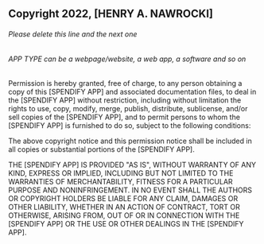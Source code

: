 ## Copyright 2022, [HENRY A. NAWROCKI]

###### Please delete this line and the next one
###### APP TYPE can be a webpage/website, a web app, a software and so on

Permission is hereby granted, free of charge, to any person obtaining a copy of this [SPENDIFY APP] and associated documentation files, to deal in the [SPENDIFY APP] without restriction, including without limitation the rights to use, copy, modify, merge, publish, distribute, sublicense, and/or sell copies of the [SPENDIFY APP], and to permit persons to whom the [SPENDIFY APP] is furnished to do so, subject to the following conditions:

The above copyright notice and this permission notice shall be included in all copies or substantial portions of the [SPENDIFY APP].

THE [SPENDIFY APP] IS PROVIDED "AS IS", WITHOUT WARRANTY OF ANY KIND, EXPRESS OR IMPLIED, INCLUDING BUT NOT LIMITED TO THE WARRANTIES OF MERCHANTABILITY, FITNESS FOR A PARTICULAR PURPOSE AND NONINFRINGEMENT. IN NO EVENT SHALL THE AUTHORS OR COPYRIGHT HOLDERS BE LIABLE FOR ANY CLAIM, DAMAGES OR OTHER LIABILITY, WHETHER IN AN ACTION OF CONTRACT, TORT OR OTHERWISE, ARISING FROM, OUT OF OR IN CONNECTION WITH THE [SPENDIFY APP] OR THE USE OR OTHER DEALINGS IN THE [SPENDIFY APP].
